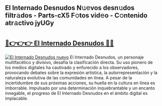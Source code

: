 ## El Internado Desnudos N𝚞𝚎vos desn𝚞dos filtr𝚊dos - Parts-cX5 F𝚘tos vid𝚎o - C𝚘ntenido atr𝚊ctivo jyUGy

# <h2><a href="http://mb48mmy.tromn.icu/?c=El+Internado+Desnudos">🔗👉👉👉 El Internado Desnudos 🔗🔗</a></h2>

[![El Internado Desnudos nuevo](https://i.imgur.com/pEAQMta.gif)](http://mb48mmy.tromn.icu/?c=El+Internado+Desnudos)
El Internado Desnudos, un personaje multifacético y divisivo, desafía la clasificación directa. Su uso pionero de los medios digitales ha cautivado y enfurecido a los observadores, provocando debates sobre la expresión artística, la autorrepresentación y la naturaleza evolutiva de las comunidades en línea. A pesar de la incertidumbre de sus próximas acciones, su huella en la cultura en línea es imborrable. Impulsado por una determinación inquebrantable y un encanto innegable, el progreso de El Internado Desnudos en el ámbito digital es implacable.
